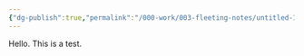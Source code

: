 ```yaml
---
{"dg-publish":true,"permalink":"/000-work/003-fleeting-notes/untitled-1/","tags":"gardenEntry","dgHomeLink":true,"dgPassFrontmatter":false}
---
```



Hello. This is a test. 